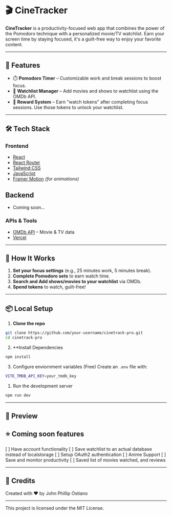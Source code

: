 # 🎬 CineTracker

**CineTracker** is a productivity-focused web app that combines the power of the Pomodoro technique with a personalized movie/TV watchlist. Earn your screen time by staying focused, it's a guilt-free way to enjoy your favorite content.

---

## 🚀 Features

- ⏱️ **Pomodoro Timer** – Customizable work and break sessions to boost focus.
- 🎥 **Watchlist Manager** – Add movies and shows to watchlist using the OMDb API.
- 🎁 **Reward System** – Earn "watch tokens" after completing focus sessions. Use those tokens to unlock your watchlist.

---

## 🛠 Tech Stack

### Frontend

- [React](https://reactjs.org/)
- [React Router](https://reactrouter.com/)
- [Tailwind CSS](https://tailwindcss.com/)
- [JavaScript](https://developer.mozilla.org/en-US/docs/Web/JavaScript)
- [Framer Motion](https://www.framer.com/motion/) _(for animations)_

## Backend

- Coming soon...

### APIs & Tools

- [OMDb API](https://www.omdbapi.com/) – Movie & TV data
- [Vercel](https://vercel.com/)

---

## 🧠 How It Works

1. **Set your focus settings** (e.g., 25 minutes work, 5 minutes break).
2. **Complete Pomodoro sets** to earn watch time.
3. **Search and Add shows/movies to your watchlist** via OMDb.
4. **Spend tokens** to watch, guilt-free!

---

## 📦 Local Setup

1. **Clone the repo**

```bash
git clone https://github.com/your-username/cinetrack-pro.git
cd cinetrack-pro
```

2. \*\*Install Dependencies

```bash
npm install
```

3. Configure enviornment variables (Free)
   Create an `.env` file with:

```bash
VITE_TMDB_API_KEY=your_tmdb_key
```

1. Run the development server

```bash
npm run dev
```

---

## 📸 Preview

## ⭐ Coming soon features

[ ] Have account functionality
[ ] Save watchlist to an actual database instead of localstorage
[ ] Setup OAuth2 authentication
[ ] Anime Support
[ ] Save and monitor productivity
[ ] Saved list of movies watched, and reviews

---

## 🙏 Credits

Created with ❤️ by John Phillip Ostiano

---

This project is licensed under the MIT License.
